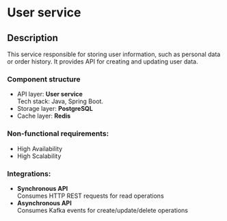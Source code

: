 # User service

## Description
This service responsible for storing user information, such as personal data or order history.
It provides API for creating and updating user data.

### Component structure
- API layer: **User service**  
  Tech stack: Java, Spring Boot.
- Storage layer: **PostgreSQL**
- Cache layer: **Redis**

### Non-functional requirements:
- High Availability
- High Scalability

### Integrations:
- **Synchronous API**  
  Consumes HTTP REST requests for read operations
- **Asynchronous API**  
  Consumes Kafka events for create/update/delete operations